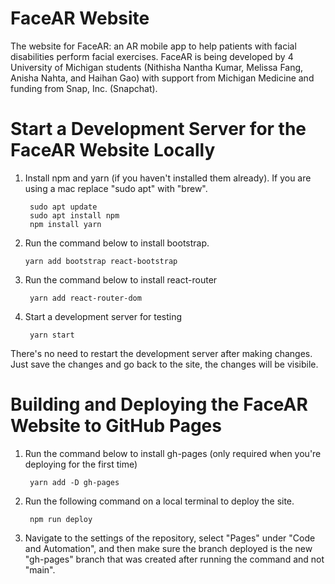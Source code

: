 # FaceAR Website

The website for FaceAR: an AR mobile app to help patients with facial disabilities perform facial exercises. FaceAR is being developed by 4 University of Michigan students (Nithisha Nantha Kumar, Melissa Fang, Anisha Nahta, and Haihan Gao) with support from Michigan Medicine and funding from Snap, Inc. (Snapchat).

# Start a Development Server for the FaceAR Website Locally

1. Install npm and yarn (if you haven't installed them already). If you are using a mac replace "sudo apt" with "brew".

		sudo apt update
		sudo apt install npm
		npm install yarn

2.  Run the command below to install bootstrap.

		yarn add bootstrap react-bootstrap

3. Run the command below to install react-router

		yarn add react-router-dom

3. Start a development server for testing

		yarn start

There's no need to restart the development server after making changes. Just save the changes and go back to the site, the changes will be visibile.

# Building and Deploying the FaceAR Website to GitHub Pages

1. Run the command below to install gh-pages (only required when you're deploying for the first time)

		yarn add -D gh-pages

2. Run the following command on a local terminal to deploy the site.
   
		npm run deploy

4. Navigate to the settings of the repository, select "Pages" under "Code and Automation", and then make sure the branch deployed is the new "gh-pages" branch that was created after running the command and not "main".
